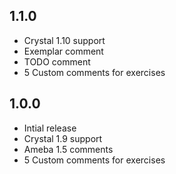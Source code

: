 ## 1.1.0

- Crystal 1.10 support
- Exemplar comment
- TODO comment
- 5 Custom comments for exercises

## 1.0.0

- Intial release
- Crystal 1.9 support
- Ameba 1.5 comments
- 5 Custom comments for exercises